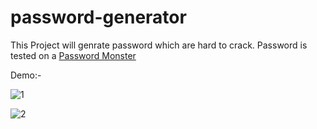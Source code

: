 # password-generator

This Project will genrate password which are hard to crack. Password is tested on a [Password Monster](https://www.passwordmonster.com/)

Demo:-

![1](https://user-images.githubusercontent.com/104313938/204612176-e9b4a06e-0925-41a9-8640-6c2669cd2317.PNG)


![2](https://user-images.githubusercontent.com/104313938/204612181-3b1a3f76-5c03-4d07-85eb-d157697d7f37.PNG)
